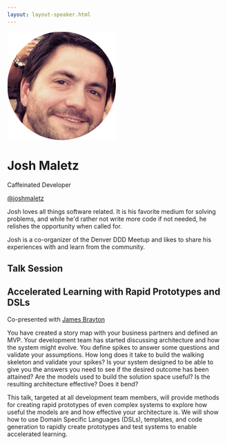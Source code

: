 ```yaml
---
layout: layout-speaker.html
---
```

<div class="container section featured-speaker">
  <div class="row">
    <div class="col-xs-12 col-sm-2 img-container">
      <img class="speaker-page-img" src="../img/speakers/Josh-Maletz-ON.png">
    </div>
    <div class="col-xs-12 col-sm-10 copy-container">
        <h1 class="speaker-header">Josh Maletz</h1>
        <span class="speaker-subtitle">Caffeinated Developer</span>
        <p><a class="speaker-handle" href="https://twitter.com/joshmaletz" target="_blank">@joshmaletz</a></p>
        <p>Josh loves all things software related. It is his favorite medium for solving problems, and while he'd rather not write more code if not needed, he relishes the opportunity when called for.</p>
        <p>Josh is a co-organizer of the Denver DDD Meetup and likes to share his experiences with and learn from the community.</p>
        <h2>Talk Session</h2>
        <h2 class="gold">Accelerated Learning with Rapid Prototypes and DSLs</h2>
        <p>Co-presented with <a href="james-brayton.html">James Brayton</a></p>
        <p>You have created a story map with your business partners and defined an MVP. Your development team has started discussing architecture and how the system might evolve. You define spikes to answer some questions and validate your assumptions. How long does it take to build the walking skeleton and validate your spikes? Is your system designed to be able to give you the answers you need to see if the desired outcome has been attained? Are the models used to build the solution space useful? Is the resulting architecture effective? Does it bend?</p>
        <p>This talk, targeted at all development team members, will provide methods for creating rapid prototypes of even complex systems to explore how useful the models are and how effective your architecture is. We will show how to use Domain Specific Languages (DSLs), templates, and code generation to rapidly create prototypes and test systems to enable accelerated learning.</p>
    </div>
  </div>
</div>